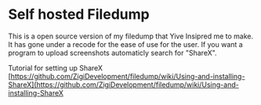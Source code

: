 Self hosted Filedump
========

This is a open source version of my filedump that Yive Insipred me to make. It has gone under a recode for the ease of use for the user. If you want a program to upload screenshots automaticly search for "ShareX".


Tutorial for setting up ShareX [https://github.com/ZigiDevelopment/filedump/wiki/Using-and-installing-ShareX](https://github.com/ZigiDevelopment/filedump/wiki/Using-and-installing-ShareX
